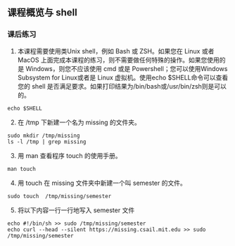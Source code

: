 ## 课程概览与 shell
### 课后练习
1. 本课程需要使用类Unix shell，例如 Bash 或 ZSH。如果您在 Linux 或者 MacOS 上面完成本课程的练习，则不需要做任何特殊的操作。如果您使用的是 Windows，则您不应该使用 cmd 或是 Powershell；您可以使用Windows Subsystem for Linux或者是 Linux 虚拟机。使用echo $SHELL命令可以查看您的 shell 是否满足要求。如果打印结果为/bin/bash或/usr/bin/zsh则是可以的。

```
echo $SHELL
```
2. 在 /tmp 下新建一个名为 missing 的文件夹。
```
sudo mkdir /tmp/missing
ls -l /tmp | grep missing
```
3. 用 man 查看程序 touch 的使用手册。
```
man touch
```
4. 用 touch 在 missing 文件夹中新建一个叫 semester 的文件。
```
sudo touch  /tmp/missing/semester
```
5. 将以下内容一行一行地写入 semester 文件
```
echo #!/bin/sh >> sudo /tmp/missing/semester
echo curl --head --silent https://missing.csail.mit.edu >> sudo /tmp/missing/semester
```